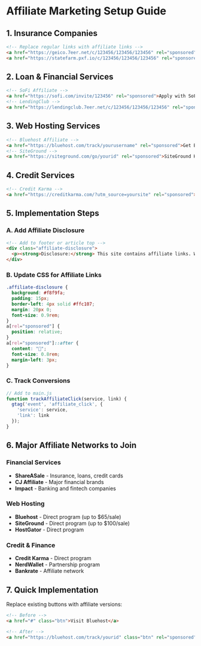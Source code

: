 # Affiliate Marketing Setup Guide

## 1. **Insurance Companies**
```html
<!-- Replace regular links with affiliate links -->
<a href="https://geico.7eer.net/c/123456/123456/123456" rel="sponsored">Get GEICO Quote</a>
<a href="https://statefarm.pxf.io/c/123456/123456/123456" rel="sponsored">State Farm Quote</a>
```

## 2. **Loan & Financial Services**
```html
<!-- SoFi Affiliate -->
<a href="https://sofi.com/invite/123456" rel="sponsored">Apply with SoFi</a>
<!-- LendingClub -->
<a href="https://lendingclub.7eer.net/c/123456/123456/123456" rel="sponsored">LendingClub Loans</a>
```

## 3. **Web Hosting Services**
```html
<!-- Bluehost Affiliate -->
<a href="https://bluehost.com/track/yourusername" rel="sponsored">Get Bluehost Hosting</a>
<!-- SiteGround -->
<a href="https://siteground.com/go/yourid" rel="sponsored">SiteGround Hosting</a>
```

## 4. **Credit Services**
```html
<!-- Credit Karma -->
<a href="https://creditkarma.com/?utm_source=yoursite" rel="sponsored">Check Credit Score</a>
```

## 5. **Implementation Steps**

### A. Add Affiliate Disclosure
```html
<!-- Add to footer or article top -->
<div class="affiliate-disclosure">
  <p><strong>Disclosure:</strong> This site contains affiliate links. We may earn a commission if you make a purchase through these links at no additional cost to you.</p>
</div>
```

### B. Update CSS for Affiliate Links
```css
.affiliate-disclosure {
  background: #f8f9fa;
  padding: 15px;
  border-left: 4px solid #ffc107;
  margin: 20px 0;
  font-size: 0.9rem;
}
a[rel="sponsored"] {
  position: relative;
}
a[rel="sponsored"]::after {
  content: "🔗";
  font-size: 0.8rem;
  margin-left: 3px;
}
```

### C. Track Conversions
```javascript
// Add to main.js
function trackAffiliateClick(service, link) {
  gtag('event', 'affiliate_click', {
    'service': service,
    'link': link
  });
}
```

## 6. **Major Affiliate Networks to Join**

### Financial Services
- **ShareASale** - Insurance, loans, credit cards
- **CJ Affiliate** - Major financial brands
- **Impact** - Banking and fintech companies

### Web Hosting
- **Bluehost** - Direct program (up to $65/sale)
- **SiteGround** - Direct program (up to $100/sale)
- **HostGator** - Direct program

### Credit & Finance
- **Credit Karma** - Direct program
- **NerdWallet** - Partnership program
- **Bankrate** - Affiliate network

## 7. **Quick Implementation**
Replace existing buttons with affiliate versions:

```html
<!-- Before -->
<a href="#" class="btn">Visit Bluehost</a>

<!-- After -->
<a href="https://bluehost.com/track/yourid" class="btn" rel="sponsored" onclick="trackAffiliateClick('bluehost', this.href)">Visit Bluehost</a>
```